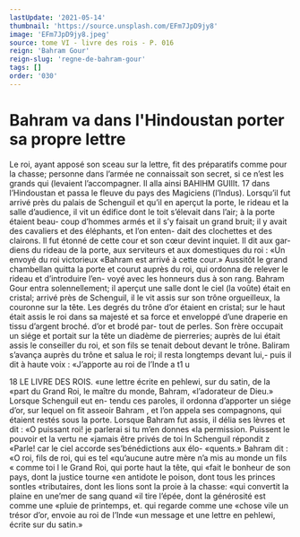 ```yaml
---
lastUpdate: '2021-05-14'
thumbnail: 'https://source.unsplash.com/EFm7JpD9jy8'
image: 'EFm7JpD9jy8.jpeg'
source: tome VI - livre des rois - P. 016
reign: 'Bahram Gour'
reign-slug: 'regne-de-bahram-gour'
tags: []
order: '030'
---
```


# Bahram va dans l'Hindoustan porter sa propre lettre

Le roi, ayant apposé son sceau sur la lettre, fit des préparatifs comme pour la chasse; personne dans l’armée ne connaissait son secret, si ce n’est les grands qui (levaient l’accompagner. Il alla ainsi
BAHIHM GUIlIt. 17 dans l’Hindoustan et passa le fleuve du pays des
Magiciens (l’lndus). Lorsqu’il fut arrivé près du palais de Schenguil et qu’il en aperçut la porte, le rideau et la salle d’audience, il vit un édifice dont le toit s’élevait dans l’air; à la porte étaient beau-
coup d’hommes armés et il s’y faisait un grand bruit;
il y avait des cavaliers et des éléphants, et l’on enten-
dait des clochettes et des clairons. Il fut étonné de cette cour et son cœur devint inquiet. Il dit aux gar- diens du rideau de la porte, aux serviteurs et aux domestiques du roi : «Un envoyé du roi victorieux «Bahram est arrivé à cette cour.» Aussitôt le grand chambellan quitta la porte et courut auprès du roi, qui ordonna de relever le rideau et d’introduire l’en-
voyé avec les honneurs dus à son rang.
Bahram Gour entra solennellement; il aperçut une salle dont le ciel (la voûte) était en cristal; arrivé près de Schenguil, il le vit assis sur son trône orgueilleux, la couronne sur la tête. Les degrés du trône d’or étaient en cristal; sur le haut était assis
le roi dans sa majesté et sa force et enveloppé d’une
draperie en tissu d’argent broché. d’or et brodé par-
tout de perles. Son frère occupait un siége et portait
sur la tête un diadème de pierreries; auprès de lui
était assis le conseiller du roi, et son fils se tenait debout devant le trône. Baliram s’avança auprès du
trône et salua le roi; il resta longtemps devant lui,- puis il dit à haute voix : «J’apporte au roi de l’Inde
a
t1 u

18 LE LIVRE DES ROIS.
«une lettre écrite en pehlewi, sur du satin, de la «part du Grand Roi, le maître du monde, Bahram, «l’adorateur de Dieu.» Lorsque Schenguil eut en- tendu ces paroles, il ordonna d’apporter un siége d’or, sur lequel on fit asseoir Bahram , et l’on appela ses compagnons, qui étaient restés sous la porte.
Lorsque Bahram fut assis, il délia ses lèvres et
dit : «O puissant roi! je parlerai si tu m’en donnes
«la permission. Puissent le pouvoir et la vertu ne
«jamais être privés de toi ln Schenguil répondit z
«Parle! car le ciel accorde ses’bénédictions aux élo-
«quents.» Bahram dit : «O roi, fils de roi, qui es tel
«qu’aucune autre mère n’a mis au monde un fils
« comme toi l le Grand Roi, qui porte haut la tête, qui
«fait le bonheur de son pays, dont la justice tourne
«en antidote le poison, dont tous les princes sontles
«tributaires, dont les lions sont la proie à la chasse:
«qui convertit la plaine en une’mer de sang quand «il tire l’épée, dont la générosité est comme une
«pluie de printemps, et. qui regarde comme une «chose vile un trésor d’or, envoie au roi de l’Inde
«un message et une lettre en pehlewi, écrite sur du
satin.»
